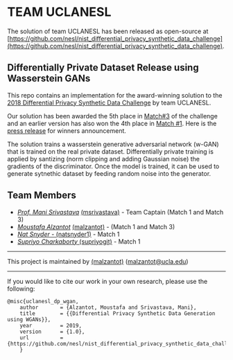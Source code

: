 # TEAM UCLANESL 

The solution of team UCLANESL has been released as open-source at [https://github.com/nesl/nist_differential_privacy_synthetic_data_challenge](https://github.com/nesl/nist_differential_privacy_synthetic_data_challenge).

## Differentially Private Dataset Release using Wasserstein GANs

This repo contains an implementation for the award-winning solution to the [2018 Differential Privacy Synthetic Data Challenge](https://www.nist.gov/communications-technology-laboratory/pscr/funding-opportunities/prizes-challenges/2018-differential) by team UCLANESL.

Our solution has been awarded the 5th place in [Match#3](https://community.topcoder.com/longcontest/?module=ViewProblemStatement&rd=17421&pm=15315) of the challenge and an earlier version has also won the 4th place in [Match #1](https://community.topcoder.com/longcontest/?module=ViewProblemStatement&rd=17319&pm=15124).
Here is the [press release](https://www.nist.gov/communications-technology-laboratory/pscr/funding-opportunities/prizes-challenges/2018-differential) for winners announcement.

The solution trains a wasserstein generative adversarial network (w-GAN) that is trained on the real private dataset.
Differentially private training is applied by santizing (norm clipping and adding Gaussian noise) the gradients of the discriminator.
Once the model is trained, it can be used to generate sytnethic dataset by feeding random noise into the generator.


## Team Members
* [*Prof. Mani Srivastava*](http://nesl.ee.ucla.edu/people/1) [(msrivastava)](https://github.com/msrivastava)  - Team Captain (Match 1 and Match 3)
* [*Moustafa Alzantot*](http://web.cs.ucla.edu/~malzantot/) [(malzantot)](https://github.com/malzantot)  - (Match 1 and Match 3)
* [*Nat Snyder* - (natsnyder1)](https://github.com/natsnyder1) - Match 1
* [*Supriyo Charkaborty* (supriyogit)](https://github.com/supriyogit) - Match 1


----------------------------

This project is maintained by [(malzantot)](https://github.com/malzantot)  (malzantot@ucla.edu)


---

If you would like to cite our work in your own research, please use the following:
```
@misc{uclanesl_dp_wgan,
    author       = {Alzantot, Moustafa and Srivastava, Mani},
    title        = {{Differential Privacy Synthetic Data Generation using WGANs}},
    year         = 2019,
    version      = {1.0},
    url          = {https://github.com/nesl/nist_differential_privacy_synthetic_data_challenge/}
    }
```


